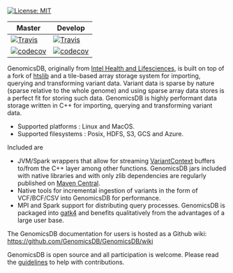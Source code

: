 [![License: MIT](https://img.shields.io/badge/License-MIT-yellow.svg)](https://opensource.org/licenses/MIT)

| Master | Develop |
| --- | --- |
| [![Travis](https://travis-ci.org/GenomicsDB/GenomicsDB.svg?branch=master)](https://travis-ci.org/GenomicsDB/GenomicsDB) | [![Travis](https://travis-ci.org/GenomicsDB/GenomicsDB.svg?branch=develop)](https://travis-ci.org/GenomicsDB/GenomicsDB?branch=develop) |
| [![codecov](https://codecov.io/gh/GenomicsDB/GenomicsDB/branch/master/graph/badge.svg)](https://codecov.io/gh/GenomicsDB/GenomicsDB) | [![codecov](https://codecov.io/gh/GenomicsDB/GenomicsDB/branch/develop/graph/badge.svg)](https://codecov.io/gh/GenomicsDB/GenomicsDB/branch/develop) |

GenomicsDB, originally from [Intel Health and Lifesciences](https://github.com/Intel-HLS/GenomicsDB), is built on top of a fork of [htslib](https://github.com/samtools/htslib) and a tile-based array storage system for importing, querying and transforming variant data. Variant data is sparse by nature (sparse relative to the whole genome) and using sparse array data stores is a perfect fit for storing such data. GenomicsDB is highly performant data storage written in C++ for importing, querying and transforming variant data.
* Supported platforms : Linux and MacOS.
* Supported filesystems : Posix, HDFS, S3, GCS and Azure.

Included are
* JVM/Spark wrappers that allow for streaming [VariantContext](https://samtools.github.io/htsjdk/javadoc/htsjdk/htsjdk/variant/variantcontext/VariantContext.html) buffers to/from the C++ layer among other functions. GenomicsDB jars included with native libraries and with only zlib dependencies are regularly published on [Maven Central](https://repo1.maven.org/maven2/org/genomicsdb/genomicsdb).
* Native tools for incremental ingestion of variants in the form of VCF/BCF/CSV into GenomicsDB for performance.
* MPI and Spark support for distributing query processes.
GenomicsDB is packaged into [gatk4](https://software.broadinstitute.org/gatk/documentation/article?id=11091) and benefits qualitatively from the advantages of a large user base.

The GenomicsDB documentation for users is hosted as a Github wiki:
https://github.com/GenomicsDB/GenomicsDB/wiki

GenomicsDB is open source and all participation is welcome. Please read the [guidelines](contrib/README.md) to help with contributions.

